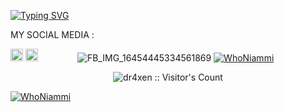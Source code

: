 [![Typing SVG](https://readme-typing-svg.herokuapp.com?lines=KEYBOARD+WARRIOR)](https://git.io/typing-svg)
<!---
WhoNiammi/WhoNiammi is a ✨ special ✨ repository because its `README.md` (this file) appears on your GitHub profile.
You can click the Preview link to take a look at your changes.
--->
</p>

MY SOCIAL MEDIA :

<a href="https://Instagram.com/niammisukaturu"><img src="https://disk.mediaindonesia.com/thumbs/1800x1200/news/2020/03/1e2c29c543e1c21f54846e7f3eae7c7e.jpg" alt="alt text" width="20" height="20"></a> 
<a href="https://www.facebook.com/NIAMMIXD."><img src="https://upload.wikimedia.org/wikipedia/commons/5/51/Facebook_f_logo_%282019%29.svg" alt="alt text" width="20" height="20"></a> 
&nbsp;&nbsp;     &nbsp;&nbsp;    &nbsp;&nbsp;   &nbsp;&nbsp;   &nbsp;&nbsp;
![FB_IMG_16454445334561869](https://user-images.githubusercontent.com/95429798/156431943-650b99e3-8fe6-43d1-8be6-e02d727efd27.jpg)
<a href="https://github.com/WhoNiammi"><img title="WhoNiammi" src="https://github-readme-stats.vercel.app/api?username=WhoNiammi&show_icons=true&include_all_commits=true&theme=chartreuse-dark&cache_seconds=3200"></a>
<p align="center"><img src="https://profile-counter.glitch.me/{WhoNiammi}/count.svg" alt="dr4xen :: Visitor's Count" /></p>
<a href="https://github.com/WhoNiammi"><img title="WhoNiammi" src="https://github-readme-stats.vercel.app/api/top-langs/?username=WhoNiammi&layout=compact&theme=chartreuse-dark"></a><br>
